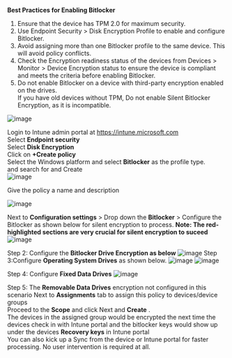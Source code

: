 **Best Practices for Enabling Bitlocker**

 1.  Ensure that the device has TPM 2.0 for maximum security.</br>
 2. Use Endpoint Security > Disk Encryption Profile to enable and configure Bitlocker.</br>
 3. Avoid assigning more than one Bitlocker profile to the same device. This will avoid policy conflicts.</br>
 4. Check the Encryption readiness status of the devices from Devices > Monitor > Device Encryption status to ensure the   device is compliant and meets the criteria before enabling Bitlocker.</br>
 5. Do not enable Bitlocker on a device with third-party encryption enabled on the drives.</br>
 If you have old devices without TPM, Do not enable Silent Bitlocker Encryption, as it is incompatible.</br>
 
 ![image](https://github.com/user-attachments/assets/d3ddda5c-0e18-4091-9039-f242a2d7c724)


Login to Intune admin portal at https://intune.microsoft.com</br>
Select **Endpoint security**</br>
Select **Disk Encryption** </br>
Click on **+Create policy** </br>
Select the Windows platform and select **Bitlocker** as the profile type.</br> and search for and Create</br>
![image](https://github.com/user-attachments/assets/c5e79842-c290-4cc2-9ff8-9833d612becc)

Give the policy a name and description</br>

![image](https://github.com/user-attachments/assets/7fc781b6-44be-4aea-9d5d-fb1d0a055814)

Next to **Configuration settings** > Drop down the **Bitlocker** > Configure the Bitlocker as shown below for silent encryption to process.
**Note: The red-highlighted sections are very crucial for silent encryption to suceed** 
![image](https://github.com/user-attachments/assets/b961611d-c593-4cad-ad93-abf29146646f)

Step 2: Configure the **Bitlocker Drive Encryption as below**
![image](https://github.com/user-attachments/assets/dac164db-ee7b-4d8d-b131-d3486783c2c5)
Step 3:Configure **Operating System Drives** as shown below.
![image](https://github.com/user-attachments/assets/76e41401-1497-47cc-8d89-1bd6d02869b3)
![image](https://github.com/user-attachments/assets/18c6005a-bf0c-4183-b876-8c7a9951d71f)

Step 4: Configure **Fixed Data Drives**
![image](https://github.com/user-attachments/assets/91fa3554-8c37-499a-a6cf-6bed5f4b95f6)

Step 5: The **Removable Data Drives** encryption not configured in this scenario
Next to **Assignments** tab to assign this policy to devices/device groups</br>
Proceed to the **Scope** and click Next and **Create**
.</br>
The devices in the assigned group would be encrypted the next time the devices check in with Intune portal and the bitlocker keys would show up under the devices **Recovery keys** in Intune portal</br>
You can also kick up a Sync from the device or Intune portal for faster processing. No user intervention is required at all. 

